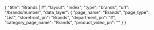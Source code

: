 {
    "title": "Brands | #",
    "layout": "index",
    "type": "brands",
    "url": "\/brands\/number",
    "data_layer": {
        "page_name": "Brands",
        "page_type": "List",
        "storefront_pn": "Brands",
        "department_pn": "#",
        "category_page_name": "Brands",
        "product_video_pn": ""
    }
}